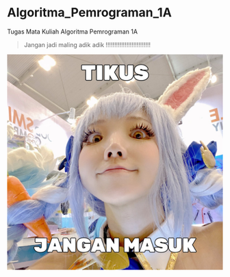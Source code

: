 # Algoritma_Pemrograman_1A
Tugas Mata Kuliah Algoritma Pemrograman 1A
> Jangan jadi maling adik adik !!!!!!!!!!!!!!!!!!!!!!!!!!

![meme1](https://raw.githubusercontent.com/yogaardiansyah/Algoritma_Pemrograman_1A/main/nekonoi_pekora.jpg)

